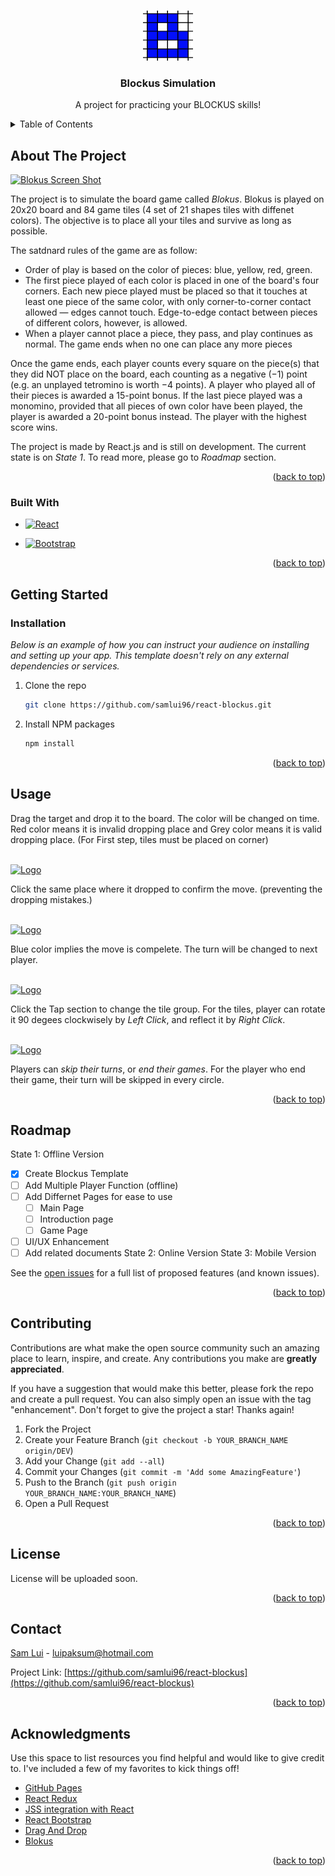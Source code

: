 
<a name="readme-top"></a>


<!-- PROJECT SHIELDS -->
<!--
*** I'm using markdown "reference style" links for readability.
*** Reference links are enclosed in brackets [ ] instead of parentheses ( ).
*** See the bottom of this document for the declaration of the reference variables
*** for contributors-url, forks-url, etc. This is an optional, concise syntax you may use.
*** https://www.markdownguide.org/basic-syntax/#reference-style-links
-->

<!-- [![Contributors][contributors-shield]][contributors-url]
[![Forks][forks-shield]][forks-url]
[![Stargazers][stars-shield]][stars-url]
[![Issues][issues-shield]][issues-url]
[![MIT License][license-shield]][license-url]
[![LinkedIn][linkedin-shield]][linkedin-url] -->



<!-- PROJECT LOGO -->
<br />
<div align="center">
  <a href="https://github.com/samlui96/react-blockus">
    <img src="images/logo.png" alt="Logo" width="80" height="80">
  </a>

  <h3 align="center">Blockus Simulation</h3>

  <p align="center">
    A project for practicing your BLOCKUS skills!
    <br />
    <!-- <a href="https://github.com/samlui96/react-blockus"><strong>Explore the docs »</strong></a>
    <br />
    <br />
    <a href="https://github.com/samlui96/react-blockus">View Demo</a>
    ·
    <a href="https://github.com/samlui96/react-blockus/issues">Report Bug</a>
    ·
    <a href="https://github.com/samlui96/react-blockus/issues">Request Feature</a> -->
  </p>
</div>



<!-- TABLE OF CONTENTS -->
<details>
  <summary>Table of Contents</summary>
  <ol>
    <li>
      <a href="#about-the-project">About The Project</a>
      <ul>
        <li><a href="#built-with">Built With</a></li>
      </ul>
    </li>
    <li>
      <a href="#getting-started">Getting Started</a>
      <ul>
        <li><a href="#prerequisites">Prerequisites</a></li>
        <li><a href="#installation">Installation</a></li>
      </ul>
    </li>
    <li><a href="#usage">Usage</a></li>
    <li><a href="#roadmap">Roadmap</a></li>
    <li><a href="#contributing">Contributing</a></li>
    <li><a href="#license">License</a></li>
    <li><a href="#contact">Contact</a></li>
    <li><a href="#acknowledgments">Acknowledgments</a></li>
  </ol>
</details>



<!-- ABOUT THE PROJECT -->
## About The Project

<!-- [![Product Name Screen Shot][product-screenshot]](https://example.com) -->
[![Blokus Screen Shot][product-screenshot]]([product-screenshot])

The project is to simulate the board game called _Blokus_. Blokus is played on 20x20 board and 84 game tiles (4 set of 21 shapes tiles with diffenet colors). The objective is to place all your tiles and survive as long as possible.

The satdnard rules of the game are as follow:

* Order of play is based on the color of pieces: blue, yellow, red, green.
* The first piece played of each color is placed in one of the board's four corners. Each new piece played must be placed so that it touches at least one piece of the same color, with only corner-to-corner contact allowed — edges cannot touch. Edge-to-edge contact between pieces of different colors, however, is allowed.
* When a player cannot place a piece, they pass, and play continues as normal. The game ends when no one can place any more pieces

Once the game ends, each player counts every square on the piece(s) that they did NOT place on the board, each counting as a negative (−1) point (e.g. an unplayed tetromino is worth −4 points). A player who played all of their pieces is awarded a 15-point bonus. If the last piece played was a monomino, provided that all pieces of own color have been played, the player is awarded a 20-point bonus instead. The player with the highest score wins.

The project is made by React.js and is still on development. The current state is on _State 1_. To read more, please go to _Roadmap_ section.

<p align="right">(<a href="#readme-top">back to top</a>)</p>



### Built With

<!-- This section should list any major frameworks/libraries used to bootstrap your project. Leave any add-ons/plugins for the acknowledgements section. Here are a few examples. -->

<!-- * [![Next][Next.js]][Next-url] -->
* [![React][React.js]][React-url]
<!-- * [![Vue][Vue.js]][Vue-url] -->
<!-- * [![Angular][Angular.io]][Angular-url]
* [![Svelte][Svelte.dev]][Svelte-url] -->
<!-- * [![Laravel][Laravel.com]][Laravel-url] -->
* [![Bootstrap][Bootstrap.com]][Bootstrap-url]
<!-- * [![JQuery][JQuery.com]][JQuery-url] -->

<p align="right">(<a href="#readme-top">back to top</a>)</p>



<!-- GETTING STARTED -->
## Getting Started

<!-- This is an example of how you may give instructions on setting up your project locally.
To get a local copy up and running follow these simple example steps.

### Prerequisites

This is an example of how to list things you need to use the software and how to install them.
* npm
  ```sh
  npm install npm@latest -g
  ``` -->

### Installation

_Below is an example of how you can instruct your audience on installing and setting up your app. This template doesn't rely on any external dependencies or services._

<!-- 1. Get a free API Key at [https://example.com](https://example.com)
2. Clone the repo
   ```sh
   git clone https://github.com/your_username_/Project-Name.git
   ```
3. Install NPM packages
   ```sh
   npm install
   ```
4. Enter your API in `config.js`
   ```js
   const API_KEY = 'ENTER YOUR API';
   ``` -->

1. Clone the repo
   ```sh
   git clone https://github.com/samlui96/react-blockus.git
   ```
2. Install NPM packages
   ```sh
   npm install
   ```
<!-- 4. Enter your API in `config.js`
   ```js
   const API_KEY = 'ENTER YOUR API';
   ``` -->

<p align="right">(<a href="#readme-top">back to top</a>)</p>



<!-- USAGE EXAMPLES -->
## Usage

Drag the target and drop it to the board. The color will be changed on time. Red color means it is invalid dropping place and Grey color means it is valid dropping place. (For First step, tiles must be placed on corner)

<br />
<a href="https://github.com/samlui96/react-blockus">
    <img src="images/usage1.png" alt="Logo" width="400" height="160">
</a>
<br />

Click the same place where it dropped to confirm the move. (preventing the dropping mistakes.)

<br />
<a href="https://github.com/samlui96/react-blockus">
    <img src="images/usage2.png" alt="Logo" width="400" height="160">
</a>

<br />

Blue color implies the move is compelete. The turn will be changed to next player.

<br />
<a href="https://github.com/samlui96/react-blockus">
    <img src="images/usage3.png" alt="Logo" width="400" height="160">
</a>
<br />

Click the Tap section to change the tile group. For the tiles, player can rotate it 90 degees clockwisely by _Left Click_, and reflect it by _Right Click_.

<br />
<a href="https://github.com/samlui96/react-blockus">
    <img src="images/usage4.png" alt="Logo" width="400" height="160">
</a>
<br />

Players can _skip their turns_, or _end their games_. For the player who end their game, their turn will be skipped in every circle.

<!-- _For more examples, please refer to the [Documentation](https://example.com)_ -->

<p align="right">(<a href="#readme-top">back to top</a>)</p>



<!-- ROADMAP -->
## Roadmap

State 1: Offline Version
- [x] Create Blockus Template
- [ ] Add Multiple Player Function (offline)
- [ ] Add Differnet Pages for ease to use
    - [ ] Main Page
    - [ ] Introduction page
    - [ ] Game Page
- [ ] UI/UX Enhancement
- [ ] Add related documents
State 2: Online Version
State 3: Mobile Version

See the [open issues](https://github.com/samlui96/react-blockus/issues) for a full list of proposed features (and known issues).

<p align="right">(<a href="#readme-top">back to top</a>)</p>



<!-- CONTRIBUTING -->
## Contributing

Contributions are what make the open source community such an amazing place to learn, inspire, and create. Any contributions you make are **greatly appreciated**.

If you have a suggestion that would make this better, please fork the repo and create a pull request. You can also simply open an issue with the tag "enhancement".
Don't forget to give the project a star! Thanks again!

1. Fork the Project
2. Create your Feature Branch (`git checkout -b YOUR_BRANCH_NAME origin/DEV`)
3. Add your Change (`git add --all`)
4. Commit your Changes (`git commit -m 'Add some AmazingFeature'`)
5. Push to the Branch (`git push origin YOUR_BRANCH_NAME:YOUR_BRANCH_NAME`)
6. Open a Pull Request

<p align="right">(<a href="#readme-top">back to top</a>)</p>



<!-- LICENSE -->
## License

License will be uploaded soon.
<!-- Distributed under the MIT License. See `LICENSE.txt` for more information. -->

<p align="right">(<a href="#readme-top">back to top</a>)</p>



<!-- CONTACT -->
## Contact

[Sam Lui](https://www.linkedin.com/in/paksumlui/) - luipaksum@hotmail.com

Project Link: [https://github.com/samlui96/react-blockus](https://github.com/samlui96/react-blockus)

<p align="right">(<a href="#readme-top">back to top</a>)</p>



<!-- ACKNOWLEDGMENTS -->
## Acknowledgments

Use this space to list resources you find helpful and would like to give credit to. I've included a few of my favorites to kick things off!

* [GitHub Pages](https://pages.github.com)
* [React Redux](https://react-redux.js.org/)
* [JSS integration with React](https://cssinjs.org/react-jss/?v=v10.9.2)
* [React Bootstrap](https://react-bootstrap.github.io/)
* [Drag And Drop](https://github.com/asatraitis/react-hooks-dragndrop)
* [Blokus](https://web.archive.org/web/20071227074218/http://www.blokus.com/en/regles_plateau.html)

<p align="right">(<a href="#readme-top">back to top</a>)</p>



<!-- MARKDOWN LINKS & IMAGES -->
<!-- https://www.markdownguide.org/basic-syntax/#reference-style-links -->
[contributors-shield]: https://img.shields.io/github/contributors/samlui96/react-blockus.svg?style=for-the-badge
[contributors-url]: https://github.com/samlui96/react-blockus/graphs/contributors
[forks-shield]: https://img.shields.io/github/forks/samlui96/react-blockus.svg?style=for-the-badge
[forks-url]: https://github.com/samlui96/react-blockus/network/members
[stars-shield]: https://img.shields.io/github/stars/samlui96/react-blockus.svg?style=for-the-badge
[stars-url]: https://github.com/samlui96/react-blockus/stargazers
[issues-shield]: https://img.shields.io/github/issues/samlui96/react-blockus.svg?style=for-the-badge
[issues-url]: https://github.com/samlui96/react-blockus/issues
[license-shield]: https://img.shields.io/github/license/samlui96/react-blockus.svg?style=for-the-badge
[license-url]: https://github.com/samlui96/react-blockus/blob/master/LICENSE.txt
[linkedin-shield]: https://img.shields.io/badge/-LinkedIn-black.svg?style=for-the-badge&logo=linkedin&colorB=555
[linkedin-url]: https://linkedin.com/in/samlui96
[product-screenshot]: images/screenshot.png
[product-usage1]: images/usage1.png
[product-usage2]: images/usage2.png
[product-usage3]: images/usage3.png
[product-usage4]: images/usage4.png
[Next.js]: https://img.shields.io/badge/next.js-000000?style=for-the-badge&logo=nextdotjs&logoColor=white
[Next-url]: https://nextjs.org/
[React.js]: https://img.shields.io/badge/React-20232A?style=for-the-badge&logo=react&logoColor=61DAFB
[React-url]: https://reactjs.org/
[Vue.js]: https://img.shields.io/badge/Vue.js-35495E?style=for-the-badge&logo=vuedotjs&logoColor=4FC08D
[Vue-url]: https://vuejs.org/
[Angular.io]: https://img.shields.io/badge/Angular-DD0031?style=for-the-badge&logo=angular&logoColor=white
[Angular-url]: https://angular.io/
[Svelte.dev]: https://img.shields.io/badge/Svelte-4A4A55?style=for-the-badge&logo=svelte&logoColor=FF3E00
[Svelte-url]: https://svelte.dev/
[Laravel.com]: https://img.shields.io/badge/Laravel-FF2D20?style=for-the-badge&logo=laravel&logoColor=white
[Laravel-url]: https://laravel.com
[Bootstrap.com]: https://img.shields.io/badge/Bootstrap-563D7C?style=for-the-badge&logo=bootstrap&logoColor=white
[Bootstrap-url]: https://getbootstrap.com
[JQuery.com]: https://img.shields.io/badge/jQuery-0769AD?style=for-the-badge&logo=jquery&logoColor=white
[JQuery-url]: https://jquery.com 
